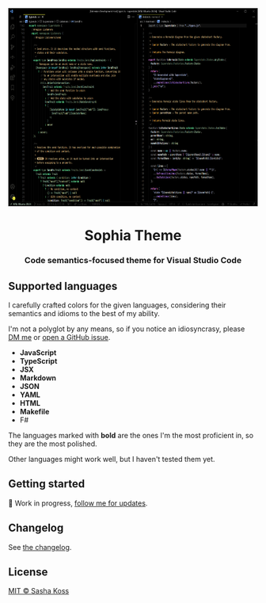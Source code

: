 <div align="center">
  <img alt="Superstate logo" height="400" src="./preview.png" />

  <h1>Sophia Theme</h1>

  <h3>Code semantics-focused theme for Visual Studio Code</h3>
</div>

## Supported languages

I carefully crafted colors for the given languages, considering their semantics and idioms to the best of my ability.

I'm not a polyglot by any means, so if you notice an idiosyncrasy, please [DM me](https://twitter.com/kossnocorp) or [open a GitHub issue](https://github.com/kossnocorp/sophia/issues/new).

- **JavaScript**
- **TypeScript**
- **JSX**
- **Markdown**
- **JSON**
- **YAML**
- **HTML**
- **Makefile**
- F#

The languages marked with **bold** are the ones I'm the most proficient in, so they are the most polished.

Other languages might work well, but I haven't tested them yet.

## Getting started

🚧 Work in progress, [follow me for updates](https://twitter.com/kossnocorp).

## Changelog

See [the changelog](./CHANGELOG.md).

## License

[MIT © Sasha Koss](https://kossnocorp.mit-license.org/)
